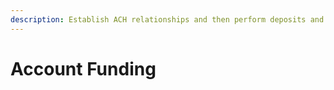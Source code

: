 ```yaml
---
description: Establish ACH relationships and then perform deposits and withdrawals
---
```


# Account Funding

